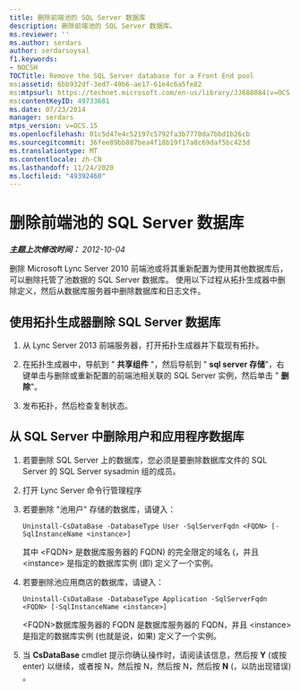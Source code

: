 ```yaml
---
title: 删除前端池的 SQL Server 数据库
description: 删除前端池的 SQL Server 数据库。
ms.reviewer: ''
ms.author: serdars
author: serdarsoysal
f1.keywords:
- NOCSH
TOCTitle: Remove the SQL Server database for a Front End pool
ms:assetid: 6bb932df-3ed7-49b6-ae17-61e4c6a5fe82
ms:mtpsurl: https://technet.microsoft.com/en-us/library/JJ688084(v=OCS.15)
ms:contentKeyID: 49733681
ms.date: 07/23/2014
manager: serdars
mtps_version: v=OCS.15
ms.openlocfilehash: 01c5d47e4c52197c5792fa3b7770da7bbd1b26cb
ms.sourcegitcommit: 36fee89bb887bea4f18b19f17a8c69daf5bc423d
ms.translationtype: MT
ms.contentlocale: zh-CN
ms.lasthandoff: 11/24/2020
ms.locfileid: "49392460"
---
```

# <a name="remove-the-sql-server-database-for-a-front-end-pool"></a>删除前端池的 SQL Server 数据库

<div data-xmlns="http://www.w3.org/1999/xhtml">

<div class="topic" data-xmlns="http://www.w3.org/1999/xhtml" data-msxsl="urn:schemas-microsoft-com:xslt" data-cs="https://msdn.microsoft.com/">

<div data-asp="https://msdn2.microsoft.com/asp">



</div>

<div id="mainSection">

<div id="mainBody">

<span> </span>

_**主题上次修改时间：** 2012-10-04_

删除 Microsoft Lync Server 2010 前端池或将其重新配置为使用其他数据库后，可以删除托管了池数据的 SQL Server 数据库。 使用以下过程从拓扑生成器中删除定义，然后从数据库服务器中删除数据库和日志文件。

<div>

## <a name="to-remove-the-sql-server-database-using-topology-builder"></a>使用拓扑生成器删除 SQL Server 数据库

1.  从 Lync Server 2013 前端服务器，打开拓扑生成器并下载现有拓扑。

2.  在拓扑生成器中，导航到 " **共享组件** "，然后导航到 " **sql server 存储**"，右键单击与删除或重新配置的前端池相关联的 SQL Server 实例，然后单击 " **删除**"。

3.  发布拓扑，然后检查复制状态。

</div>

<div>

## <a name="to-remove-user-and-application-databases-from-the-sql-server"></a>从 SQL Server 中删除用户和应用程序数据库

1.  若要删除 SQL Server 上的数据库，您必须是要删除数据库文件的 SQL Server 的 SQL Server sysadmin 组的成员。

2.  打开 Lync Server 命令行管理程序

3.  若要删除 "池用户" 存储的数据库，请键入：
    
        Uninstall-CsDataBase -DatabaseType User -SqlServerFqdn <FQDN> [-SqlInstanceName <instance>]
    
    其中 \<FQDN\> 是数据库服务器的 FQDN) 的完全限定的域名 (，并且 \<instance\> 是指定的数据库实例 (即) 定义了一个实例。

4.  若要删除池应用商店的数据库，请键入：
    
        Uninstall-CsDataBase -DatabaseType Application -SqlServerFqdn <FQDN> [-SqlInstanceName <instance>]
    
    \<FQDN\>数据库服务器的 FQDN 是数据库服务器的 FQDN，并且 \<instance\> 是指定的数据库实例 (也就是说，如果) 定义了一个实例。

5.  当 **CsDataBase** cmdlet 提示你确认操作时，请阅读该信息，然后按 **Y** (或按 enter) 以继续，或者按 N，然后按 N，然后按 N，然后按 **N** (，以防出现错误) 。

</div>

</div>

<span> </span>

</div>

</div>

</div>

